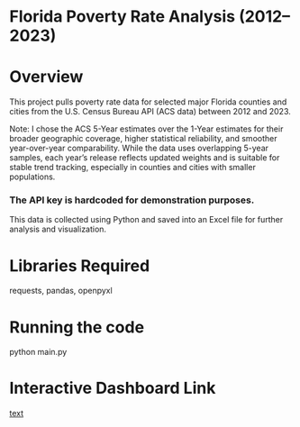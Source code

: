 # Florida Poverty Rate Analysis (2012–2023)

# Overview
This project pulls poverty rate data for selected major Florida counties and cities from the U.S. Census Bureau API (ACS data) between 2012 and 2023. 

Note: I chose the ACS 5-Year estimates over the 1-Year estimates for their broader geographic coverage, higher statistical reliability, and smoother year-over-year comparability. While the data uses overlapping 5-year samples, each year’s release reflects updated weights and is suitable for stable trend tracking, especially in counties and cities with smaller populations.

### The API key is hardcoded for demonstration purposes.

This data is collected using Python and saved into an Excel file for further analysis and visualization.


# Libraries Required
requests, pandas, openpyxl


# Running the code
python main.py

# Interactive Dashboard Link
[text](https://public.tableau.com/app/profile/sohan.ladarpet.vasudeva/viz/shared/XS8QH2KGQ)

